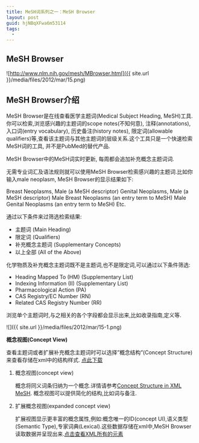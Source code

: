 ```yaml
---
title: MeSH词系列之一：MeSH Browser
layout: post
guid: hjNBqXFwa6m53114
tags:
  - 
---
```



## MeSH Browser


<span class="image-1200">![http://www.nlm.nih.gov/mesh/MBrowser.html]({{ site.url }}/media/files/2012/mar/15.png)</span>
 

## MeSH Browser介绍

MeSH Browser是在线查看医学主题词(Medical Subject Heading, MeSH)工具. 你可以检索,浏览感兴趣的主题词的scope notes(不知何意), 注释(annotations), 入口词(entry vocabulary), 历史备注(history notes), 限定词(allowable qualifiers)等,查看该主题词与其他主题词的层级关系.这个工具只是一个快速检索MeSH词的工具, 并不是PubMed的替代产品.

MeSH Browser中的MeSH词实时更新, 每周都会追加补充概念主题词词.

无需专业词汇及语法规则就可以使用MeSH Browser检索感兴趣的主题词.比如你输入male neoplasm, MeSH Browser的显示结果如下:

Breast Neoplasms, Male (a MeSH descriptor)
Genital Neoplasms, Male (a MeSH descriptor)
Male Breast Neoplasms (an entry term to MeSH)
Male Genital Neoplasms (an entry term to MeSH)
Etc.


通过以下条件来过筛选检索结果:

* 主题词 (Main Heading)
* 限定词 (Qualifiers)
* 补充概念主题词 (Supplementary Concepts)
* 以上全部 (All of the Above)

化学物质及补充概念主题词既不是主题词,也不是限定词,可以通过以下条件筛选:

* Heading Mapped To (HM) (Supplementary List)
* Indexing Information (II) (Supplementary List)
* Pharmacological Action (PA)
* CAS Registry/EC Number (RN)
* Related CAS Registry Number (RR)

浏览单个主题词时,与之相关的各个字段都会显示出来,比如收录指南,定义等.

<span class="image-1200">![]({{ site.url }}/media/files/2012/mar/15-1.png)</span>


**概念视图(Concept View)**

查看主题词或者扩展补充概念主题词时可以选择”概念结构”(Concept Structure)来查看存储在xml中的结构样式. [点此下载](http://www.nlm.nih.gov/mesh/filelist.html)

1. 概念视图(concept view)  

	概念将同义词条归纳为一个概念.详情请参考[Concept Structure in XML MeSH](http://www.nlm.nih.gov/mesh/concept_structure.html). 概念视图可以提供简化的结构,比如词与备注.
	
2. 扩展概念视图(expanded concept view)  

	扩展视图显示更丰富的概念属性,例如:概念唯一的ID(concept UI),语义类型(Semantic Type),专家词典(Lexical).这些数据存储在xml中,MeSH Browser读取数据并呈现出来.[点击查看XML所有的元素](http://www.nlm.nih.gov/mesh/xml_data_elements.html)
